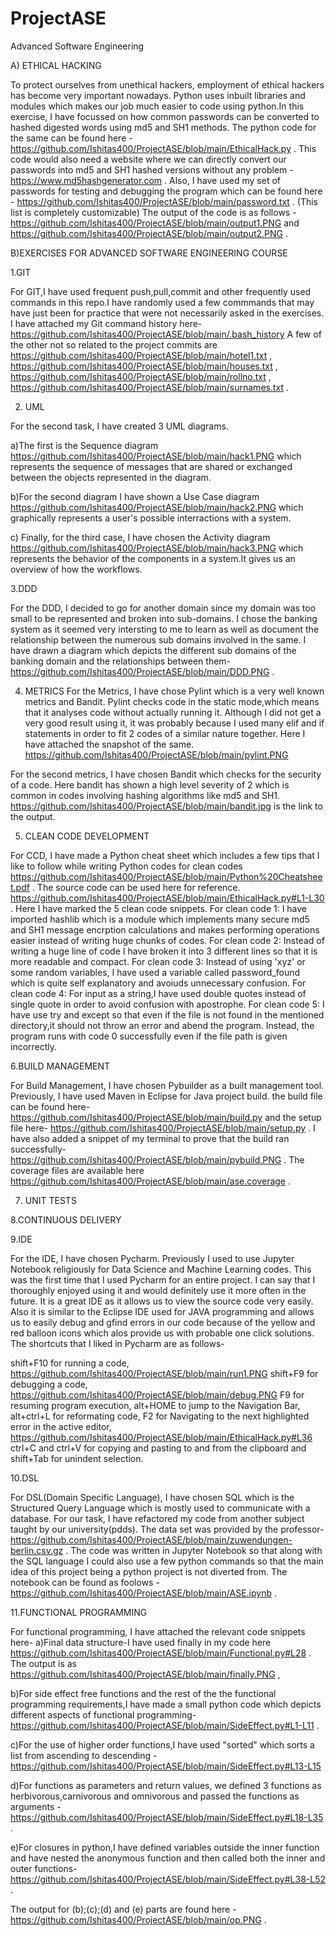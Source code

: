 # ProjectASE
Advanced Software Engineering 

A) ETHICAL HACKING

To protect ourselves from unethical hackers, employment of ethical hackers has become very important nowadays. Python uses inbuilt libraries and modules which makes our job much easier to code using python.In this exercise, I have focussed on how common passwords can be converted to hashed digested words using md5 and SH1 methods. The python code for the same can be found here - https://github.com/Ishitas400/ProjectASE/blob/main/EthicalHack.py .
This code would also need a website where we can directly convert our passwords into md5 and SH1 hashed versions without any problem - https://www.md5hashgenerator.com .
Also, I have used my set of passwords for testing and debugging the program which can be found here - https://github.com/Ishitas400/ProjectASE/blob/main/password.txt . (This list is completely customizable) The output of the code is as follows - https://github.com/Ishitas400/ProjectASE/blob/main/output1.PNG  and https://github.com/Ishitas400/ProjectASE/blob/main/output2.PNG .



B)EXERCISES FOR ADVANCED SOFTWARE ENGINEERING COURSE


 1.GIT

For GIT,I have used frequent push,pull,commit and other frequently used commands in this repo.I have randomly used a few commmands that may have just been for practice that were not necessarily asked in the exercises. I have attached my Git command history here- https://github.com/Ishitas400/ProjectASE/blob/main/.bash_history A few of the other not so related to the project commits are https://github.com/Ishitas400/ProjectASE/blob/main/hotel1.txt , https://github.com/Ishitas400/ProjectASE/blob/main/houses.txt , https://github.com/Ishitas400/ProjectASE/blob/main/rollno.txt , https://github.com/Ishitas400/ProjectASE/blob/main/surnames.txt . 


2. UML

For the second task, I have created 3 UML diagrams.

  a)The first is the Sequence diagram https://github.com/Ishitas400/ProjectASE/blob/main/hack1.PNG which represents the sequence of messages that are shared or exchanged between the objects represented in the diagram.
  
  b)For the second diagram I have shown a Use Case diagram https://github.com/Ishitas400/ProjectASE/blob/main/hack2.PNG which graphically represents a user's possible interractions with a system.
  
  c) Finally, for the third case, I have chosen the Activity diagram https://github.com/Ishitas400/ProjectASE/blob/main/hack3.PNG which represents the behavior of the components in a system.It gives us an overview of how the workflows.
  
  
  3.DDD
  
  For the DDD, I decided to go for another domain since my domain was too small to be represented and broken into sub-domains. I chose the banking system as it seemed very intersting to me to learn as well as document the relationship between the numerous sub domains involved in the same. I have drawn a diagram which depicts the different sub domains of the banking domain and the relationships between them- https://github.com/Ishitas400/ProjectASE/blob/main/DDD.PNG .
  
4. METRICS
For the Metrics, I have chose Pylint which is a very well known metrics and Bandit. 
Pylint checks code in the static mode,which means that it analyses code without actually running it. Although I did not get a very good result using it, it was probably because I used many elif and if statements in order to fit 2 codes of a similar nature together. Here I have attached the snapshot of the same. https://github.com/Ishitas400/ProjectASE/blob/main/pylint.PNG
   
For the second metrics, I have chosen Bandit which checks for the security of a code. Here bandit has shown a high level severity of 2 which is common in codes involving hashing algorithms like md5 and SH1. https://github.com/Ishitas400/ProjectASE/blob/main/bandit.jpg  is the link to the output.
    
5. CLEAN CODE DEVELOPMENT
  
  For CCD, I have made a Python cheat sheet which includes a few tips that I like to follow while writing Python codes for clean codes https://github.com/Ishitas400/ProjectASE/blob/main/Python%20Cheatsheet.pdf .
    The source code can be used here for reference. https://github.com/Ishitas400/ProjectASE/blob/main/EthicalHack.py#L1-L30 .
  Here I have marked the 5 clean code snippets.
  For clean code 1: I have imported hashlib which is a module which implements many secure md5 and SH1 message encrption calculations and makes performing operations easier instead of writing huge chunks of codes.
  For clean code 2: Instead of writing a huge line of code I have broken it into 3 different lines so that it is more readable and compact.
  For clean code 3: Instead of using 'xyz' or some random variables, I have used a variable called password_found which is quite self explanatory and avoiuds unnecessary confusion.
  For clean code 4: For input as a string,I have used double quotes instead of single quote in order to avoid confusion with apostrophe.
  For clean code 5: I have use try and except so that even if the file is not found in the mentioned directory,it should not throw an error and abend the program. Instead, the program runs with code 0 successfully even if the file path is given incorrectly.
  
6.BUILD MANAGEMENT

  For Build Management, I have chosen Pybuilder as a built management tool. Previously, I have used Maven in Eclipse for Java project build. the build file can be found here- https://github.com/Ishitas400/ProjectASE/blob/main/build.py  and the setup file here- https://github.com/Ishitas400/ProjectASE/blob/main/setup.py . I have also added a snippet of my terminal to prove that the build ran successfully- https://github.com/Ishitas400/ProjectASE/blob/main/pybuild.PNG . The coverage files are available here https://github.com/Ishitas400/ProjectASE/blob/main/ase.coverage .
  
7. UNIT TESTS


8.CONTINUOUS DELIVERY


9.IDE

 For the IDE, I have chosen Pycharm. Previously I used to use Jupyter Notebook religiously for Data Science and Machine Learning codes. This was the first time that  I used Pycharm for an entire project. I can say that I thoroughly enjoyed using it and would definitely use it more often in the future. It is a great IDE as it allows us to view the source code very easily. Also it is similar to the Eclipse IDE used for JAVA programming and allows us to easily debug and gfind errors in our code because of the yellow and red balloon icons which alos provide us with probable one click solutions. The shortcuts that I liked in Pycharm are as follows-
 
 shift+F10 for running a code, https://github.com/Ishitas400/ProjectASE/blob/main/run1.PNG
 shift+F9 for debugging a code, https://github.com/Ishitas400/ProjectASE/blob/main/debug.PNG
 F9 for resuming program execution,
 alt+HOME to jump to the Navigation Bar,
 alt+ctrl+L for reformating code,
 F2 for Navigating to the next highlighted error in the active editor, https://github.com/Ishitas400/ProjectASE/blob/main/EthicalHack.py#L36
 ctrl+C and ctrl+V for copying and pasting to and from the clipboard and 
 shift+Tab for unindent selection. 
 
 
10.DSL
  
 For DSL(Domain Specific Language), I have chosen SQL which is the Structured Query Language which is mostly used to communicate with a database. For our task, I have refactored my code from another subject taught by our university(pdds). The data set was provided by the professor- https://github.com/Ishitas400/ProjectASE/blob/main/zuwendungen-berlin.csv.gz . The code was written in Jupyter Notebook so that along with the SQL language I  could also use a few python commands so that the main idea of this project being a python project is not diverted from. The notebook can be found as foolows - 
https://github.com/Ishitas400/ProjectASE/blob/main/ASE.ipynb .

11.FUNCTIONAL PROGRAMMING

For functional programming, I have attached the relevant code snippets here-
a)Final data structure-I have used finally in my code here https://github.com/Ishitas400/ProjectASE/blob/main/Functional.py#L28 . 
The output is as https://github.com/Ishitas400/ProjectASE/blob/main/finally.PNG ,

b)For side effect free functions and the rest of the the functional programming requirements,I have made a small python code which depicts 
different aspects of functional programming- https://github.com/Ishitas400/ProjectASE/blob/main/SideEffect.py#L1-L11 .

c)For the use of higher order functions,I have used "sorted" which sorts a list from ascending to descending - https://github.com/Ishitas400/ProjectASE/blob/main/SideEffect.py#L13-L15

d)For functions as parameters and return values, we defined 3 functions as herbivorous,carnivorous and omnivorous and passed the functions 
as arguments - https://github.com/Ishitas400/ProjectASE/blob/main/SideEffect.py#L18-L35 .

e)For closures in python,I have defined variables outside the inner function and have nested the anonymous function 
and then called both the inner and outer functions- https://github.com/Ishitas400/ProjectASE/blob/main/SideEffect.py#L38-L52 .

The output for (b);(c);(d) and (e) parts are found here - https://github.com/Ishitas400/ProjectASE/blob/main/op.PNG .



 
 
 


  
  
  
